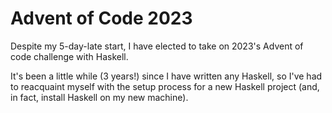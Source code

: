 # Advent of Code 2023
Despite my 5-day-late start, I have elected to take on 2023's Advent of code challenge with Haskell.

It's been a little while (3 years!) since I have written any Haskell, so I've had to reacquaint myself with the setup 
process for a new Haskell project (and, in fact, install Haskell on my new machine).
